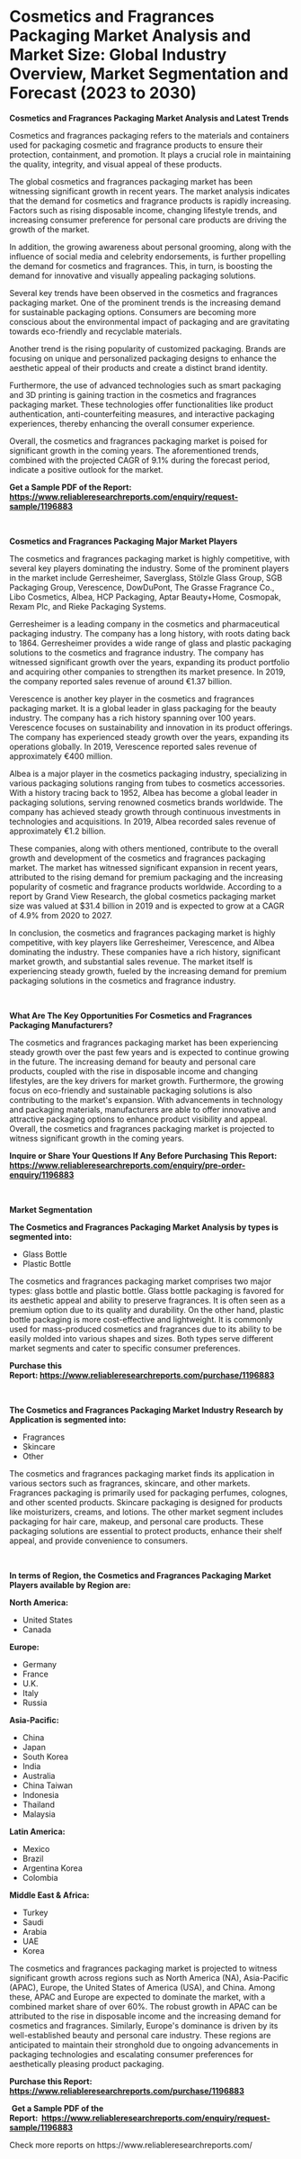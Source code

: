 <p><h1>Cosmetics and Fragrances Packaging Market Analysis and Market Size: Global Industry Overview, Market Segmentation and Forecast (2023 to 2030)</h1></p><p><strong>Cosmetics and Fragrances Packaging Market Analysis and Latest Trends</strong></p>
<p><p>Cosmetics and fragrances packaging refers to the materials and containers used for packaging cosmetic and fragrance products to ensure their protection, containment, and promotion. It plays a crucial role in maintaining the quality, integrity, and visual appeal of these products.</p><p>The global cosmetics and fragrances packaging market has been witnessing significant growth in recent years. The market analysis indicates that the demand for cosmetics and fragrance products is rapidly increasing. Factors such as rising disposable income, changing lifestyle trends, and increasing consumer preference for personal care products are driving the growth of the market.</p><p>In addition, the growing awareness about personal grooming, along with the influence of social media and celebrity endorsements, is further propelling the demand for cosmetics and fragrances. This, in turn, is boosting the demand for innovative and visually appealing packaging solutions.</p><p>Several key trends have been observed in the cosmetics and fragrances packaging market. One of the prominent trends is the increasing demand for sustainable packaging options. Consumers are becoming more conscious about the environmental impact of packaging and are gravitating towards eco-friendly and recyclable materials.</p><p>Another trend is the rising popularity of customized packaging. Brands are focusing on unique and personalized packaging designs to enhance the aesthetic appeal of their products and create a distinct brand identity.</p><p>Furthermore, the use of advanced technologies such as smart packaging and 3D printing is gaining traction in the cosmetics and fragrances packaging market. These technologies offer functionalities like product authentication, anti-counterfeiting measures, and interactive packaging experiences, thereby enhancing the overall consumer experience.</p><p>Overall, the cosmetics and fragrances packaging market is poised for significant growth in the coming years. The aforementioned trends, combined with the projected CAGR of 9.1% during the forecast period, indicate a positive outlook for the market.</p></p>
<p><strong>Get a Sample PDF of the Report:&nbsp; <a href="https://www.reliableresearchreports.com/enquiry/request-sample/1196883">https://www.reliableresearchreports.com/enquiry/request-sample/1196883</a></strong></p>
<p>&nbsp;</p>
<p><strong>Cosmetics and Fragrances Packaging Major Market Players</strong></p>
<p><p>The cosmetics and fragrances packaging market is highly competitive, with several key players dominating the industry. Some of the prominent players in the market include Gerresheimer, Saverglass, Stölzle Glass Group, SGB Packaging Group, Verescence, DowDuPont, The Grasse Fragrance Co., Libo Cosmetics, Albea, HCP Packaging, Aptar Beauty+Home, Cosmopak, Rexam Plc, and Rieke Packaging Systems. </p><p>Gerresheimer is a leading company in the cosmetics and pharmaceutical packaging industry. The company has a long history, with roots dating back to 1864. Gerresheimer provides a wide range of glass and plastic packaging solutions to the cosmetics and fragrance industry. The company has witnessed significant growth over the years, expanding its product portfolio and acquiring other companies to strengthen its market presence. In 2019, the company reported sales revenue of around €1.37 billion.</p><p>Verescence is another key player in the cosmetics and fragrances packaging market. It is a global leader in glass packaging for the beauty industry. The company has a rich history spanning over 100 years. Verescence focuses on sustainability and innovation in its product offerings. The company has experienced steady growth over the years, expanding its operations globally. In 2019, Verescence reported sales revenue of approximately €400 million.</p><p>Albea is a major player in the cosmetics packaging industry, specializing in various packaging solutions ranging from tubes to cosmetics accessories. With a history tracing back to 1952, Albea has become a global leader in packaging solutions, serving renowned cosmetics brands worldwide. The company has achieved steady growth through continuous investments in technologies and acquisitions. In 2019, Albea recorded sales revenue of approximately €1.2 billion.</p><p>These companies, along with others mentioned, contribute to the overall growth and development of the cosmetics and fragrances packaging market. The market has witnessed significant expansion in recent years, attributed to the rising demand for premium packaging and the increasing popularity of cosmetic and fragrance products worldwide. According to a report by Grand View Research, the global cosmetics packaging market size was valued at $31.4 billion in 2019 and is expected to grow at a CAGR of 4.9% from 2020 to 2027. </p><p>In conclusion, the cosmetics and fragrances packaging market is highly competitive, with key players like Gerresheimer, Verescence, and Albea dominating the industry. These companies have a rich history, significant market growth, and substantial sales revenue. The market itself is experiencing steady growth, fueled by the increasing demand for premium packaging solutions in the cosmetics and fragrance industry.</p></p>
<p>&nbsp;</p>
<p><strong>What Are The Key Opportunities For Cosmetics and Fragrances Packaging Manufacturers?</strong></p>
<p><p>The cosmetics and fragrances packaging market has been experiencing steady growth over the past few years and is expected to continue growing in the future. The increasing demand for beauty and personal care products, coupled with the rise in disposable income and changing lifestyles, are the key drivers for market growth. Furthermore, the growing focus on eco-friendly and sustainable packaging solutions is also contributing to the market's expansion. With advancements in technology and packaging materials, manufacturers are able to offer innovative and attractive packaging options to enhance product visibility and appeal. Overall, the cosmetics and fragrances packaging market is projected to witness significant growth in the coming years.</p></p>
<p><strong>Inquire or Share Your Questions If Any Before Purchasing This Report: <a href="https://www.reliableresearchreports.com/enquiry/pre-order-enquiry/1196883">https://www.reliableresearchreports.com/enquiry/pre-order-enquiry/1196883</a></strong></p>
<p>&nbsp;</p>
<p><strong>Market Segmentation</strong></p>
<p><strong>The Cosmetics and Fragrances Packaging Market Analysis by types is segmented into:</strong></p>
<p><ul><li>Glass Bottle</li><li>Plastic Bottle</li></ul></p>
<p><p>The cosmetics and fragrances packaging market comprises two major types: glass bottle and plastic bottle. Glass bottle packaging is favored for its aesthetic appeal and ability to preserve fragrances. It is often seen as a premium option due to its quality and durability. On the other hand, plastic bottle packaging is more cost-effective and lightweight. It is commonly used for mass-produced cosmetics and fragrances due to its ability to be easily molded into various shapes and sizes. Both types serve different market segments and cater to specific consumer preferences.</p></p>
<p><strong>Purchase this Report:&nbsp;<a href="https://www.reliableresearchreports.com/purchase/1196883">https://www.reliableresearchreports.com/purchase/1196883</a></strong></p>
<p>&nbsp;</p>
<p><strong>The Cosmetics and Fragrances Packaging Market Industry Research by Application is segmented into:</strong></p>
<p><ul><li>Fragrances</li><li>Skincare</li><li>Other</li></ul></p>
<p><p>The cosmetics and fragrances packaging market finds its application in various sectors such as fragrances, skincare, and other markets. Fragrances packaging is primarily used for packaging perfumes, colognes, and other scented products. Skincare packaging is designed for products like moisturizers, creams, and lotions. The other market segment includes packaging for hair care, makeup, and personal care products. These packaging solutions are essential to protect products, enhance their shelf appeal, and provide convenience to consumers.</p></p>
<p>&nbsp;</p>
<p><strong>In terms of Region, the Cosmetics and Fragrances Packaging Market Players available by Region are:</strong></p>
<p>
    <p> <strong> North America: </strong>
        <ul>
            <li>United States</li>
            <li>Canada</li>
        </ul>
        </p> 
    <p> <strong> Europe: </strong>
        <ul>
            <li>Germany</li>
            <li>France</li>
            <li>U.K.</li>
            <li>Italy</li>
            <li>Russia</li>
        </ul>
        </p> 
    <p> <strong> Asia-Pacific: </strong>
        <ul>
            <li>China</li>
            <li>Japan</li>
            <li>South Korea</li>
            <li>India</li>
            <li>Australia</li>
            <li>China Taiwan</li>
            <li>Indonesia</li>
            <li>Thailand</li>
            <li>Malaysia</li>
        </ul>
        </p> 
    <p> <strong> Latin America: </strong>
        <ul>
            <li>Mexico</li>
            <li>Brazil</li>
            <li>Argentina Korea</li>
            <li>Colombia</li>
        </ul>
        </p> 
    <p> <strong> Middle East & Africa: </strong>
        <ul>
            <li>Turkey</li>
            <li>Saudi</li>
            <li>Arabia</li>
            <li>UAE</li>
            <li>Korea</li>
        </ul>
    </p>
    </p>
<p><p>The cosmetics and fragrances packaging market is projected to witness significant growth across regions such as North America (NA), Asia-Pacific (APAC), Europe, the United States of America (USA), and China. Among these, APAC and Europe are expected to dominate the market, with a combined market share of over 60%. The robust growth in APAC can be attributed to the rise in disposable income and the increasing demand for cosmetics and fragrances. Similarly, Europe's dominance is driven by its well-established beauty and personal care industry. These regions are anticipated to maintain their stronghold due to ongoing advancements in packaging technologies and escalating consumer preferences for aesthetically pleasing product packaging.</p></p>
<p><strong>Purchase this Report: <a href="https://www.reliableresearchreports.com/purchase/1196883">https://www.reliableresearchreports.com/purchase/1196883</a></strong></p>
<p>&nbsp;<strong>Get a Sample PDF of the Report:&nbsp;&nbsp;<a href="https://www.reliableresearchreports.com/enquiry/request-sample/1196883">https://www.reliableresearchreports.com/enquiry/request-sample/1196883</a></strong></p>
<p><strong></strong></p>
<p>Check more reports on https://www.reliableresearchreports.com/</p>